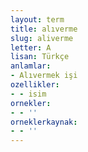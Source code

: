 ```yaml
---
layout: term
title: alıverme
slug: aliverme
letter: A
lisan: Türkçe
anlamlar:
- Alıvermek işi
ozellikler:
- - isim
ornekler:
- - ''
orneklerkaynak:
- - ''
---
```

